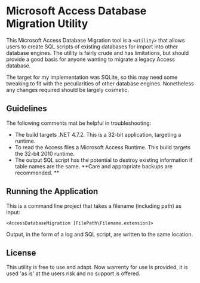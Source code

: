 # Microsoft Access Database Migration Utility

This Microsoft Access Database Migration tool is a `<utility>` that allows users to create SQL scripts of existing databases for import into other database engines. The utility is fairly crude and has limitations, but should provide a good basis for anyone wanting to migrate a legacy Access database.

The target for my implementation was SQLite, so this may need some tweaking to fit with the peculiarities of other database engines. Nonetheless any changes required should be largely cosmetic. 

## Guidelines

The following comments mat be helpful in troubleshooting: 
* The build targets .NET 4.7.2. This is a 32-bit application, targeting a <Win-X86> runtime.
* To read the Access files a Microsoft Access Runtime. This build targets the 32-bit 2010 runtime.
* The output SQL script has the potential to destroy existing information if table names are the same. **Care and appropriate backups are recommended. **

## Running the Application

This is a command line project that takes a filename (including path) as input:

```
<AccessDatabaseMigration [FilePath\Filename.extension]>
```

Output, in the form of a log and SQL script, are written to the same location.

## License
This utility is free to use and adapt. Now warrenty for use is provided, it is used 'as is' at the users risk and no support is offered. 
